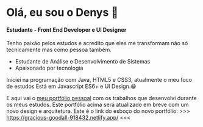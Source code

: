# Olá, eu sou o Denys 👋
<h4>Estudante - Front End Developer e UI Designer</h4>



<a href="https://www.linkedin.com/in/denyslerroan/"></a>
<a href="mailto:d.lerroan@gmail.com" target="_blank"></a>
<a href="https://dlerroan.netlify.app/" target="_blank"></a>
<!--
**DenysFerreira/DenysFerreira** is a ✨ _special_ ✨ repository because its `README.md` (this file) appears on your GitHub profile.

Here are some ideas to get you started:

- 🔭 I’m currently working on ...
- 🌱 I’m currently learning ...
- 👯 I’m looking to collaborate on ...
- 🤔 I’m looking for help with ...
- 💬 Ask me about ...
- 📫 How to reach me: ...
- 😄 Pronouns: ...
- ⚡ Fun fact: ...
-->

Tenho paixão pelos estudos e acredito que eles me transformam não só tecnicamente mas como pessoa também.

- Estudante de Análise e Desenvolvimento de Sistemas
- Apaixonado por tecnologia

Iniciei na programação com Java, HTML5 e CSS3, atualmente o meu foco de estudos Está em Javascript ES6+ e UI Design.😁 

E aqui vai o <a href="https://dlerroan.netlify.app/" target="_blank" color="gray">meu portfólio pessoal</a> com os trabalhos que desenvolvi durante os meus estudos.
Este portfólio acima será atualizado em breve com um novo design e arquitetura. Este é o link do esboço do novo portfólio: >>> https://gracious-goodall-918432.netlify.app/ <<<
